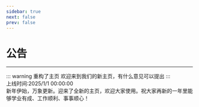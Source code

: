 ```yaml
---
sidebar: true
next: false
prev: false
---  
```


# 公告
***
::: warning 重构了主页
欢迎来到我们的新主页，有什么意见可以提出
:::  
上线时间:2025/1/1 00:00:00<br>
新年伊始，万象更新。迎来了全新的主页，欢迎大家使用。祝大家再新的一年里能够学业有成、工作顺利、事事顺心！